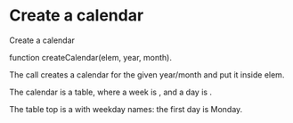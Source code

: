 # Create a calendar
Create a calendar

function createCalendar(elem, year, month).

The call creates a calendar for the given year/month and put it inside elem.

The calendar is a table, where a week is <tr>, and a day is <td>. 

The table top is a <th> with weekday names: the first day is Monday.
